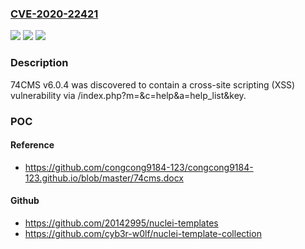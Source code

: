 ### [CVE-2020-22421](https://cve.mitre.org/cgi-bin/cvename.cgi?name=CVE-2020-22421)
![](https://img.shields.io/static/v1?label=Product&message=n%2Fa&color=blue)
![](https://img.shields.io/static/v1?label=Version&message=n%2Fa&color=blue)
![](https://img.shields.io/static/v1?label=Vulnerability&message=n%2Fa&color=brighgreen)

### Description

74CMS v6.0.4 was discovered to contain a cross-site scripting (XSS) vulnerability via /index.php?m=&c=help&a=help_list&key.

### POC

#### Reference
- https://github.com/congcong9184-123/congcong9184-123.github.io/blob/master/74cms.docx

#### Github
- https://github.com/20142995/nuclei-templates
- https://github.com/cyb3r-w0lf/nuclei-template-collection

